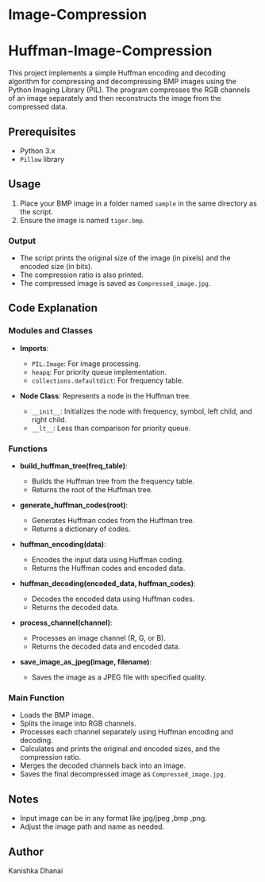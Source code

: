 # Image-Compression
# Huffman-Image-Compression

This project implements a simple Huffman encoding and decoding algorithm for compressing and decompressing BMP images using the Python Imaging Library (PIL). The program compresses the RGB channels of an image separately and then reconstructs the image from the compressed data.

## Prerequisites

- Python 3.x
- `Pillow` library

## Usage

1. Place your BMP image in a folder named `sample` in the same directory as the script.
2. Ensure the image is named `tiger.bmp`.

### Output

- The script prints the original size of the image (in pixels) and the encoded size (in bits).
- The compression ratio is also printed.
- The compressed image is saved as `Compressed_image.jpg`.

## Code Explanation

### Modules and Classes

- **Imports**:
  - `PIL.Image`: For image processing.
  - `heapq`: For priority queue implementation.
  - `collections.defaultdict`: For frequency table.

- **Node Class**: Represents a node in the Huffman tree.
  - `__init__`: Initializes the node with frequency, symbol, left child, and right child.
  - `__lt__`: Less than comparison for priority queue.

### Functions

- **build_huffman_tree(freq_table)**:
  - Builds the Huffman tree from the frequency table.
  - Returns the root of the Huffman tree.

- **generate_huffman_codes(root)**:
  - Generates Huffman codes from the Huffman tree.
  - Returns a dictionary of codes.

- **huffman_encoding(data)**:
  - Encodes the input data using Huffman coding.
  - Returns the Huffman codes and encoded data.

- **huffman_decoding(encoded_data, huffman_codes)**:
  - Decodes the encoded data using Huffman codes.
  - Returns the decoded data.

- **process_channel(channel)**:
  - Processes an image channel (R, G, or B).
  - Returns the decoded data and encoded data.

- **save_image_as_jpeg(image, filename)**:
  - Saves the image as a JPEG file with specified quality.

### Main Function

- Loads the BMP image.
- Splits the image into RGB channels.
- Processes each channel separately using Huffman encoding and decoding.
- Calculates and prints the original and encoded sizes, and the compression ratio.
- Merges the decoded channels back into an image.
- Saves the final decompressed image as `Compressed_image.jpg`.

## Notes

- Input image can be in any format like jpg/jpeg ,bmp ,png.
- Adjust the image path and name as needed.

## Author

Kanishka Dhanai
